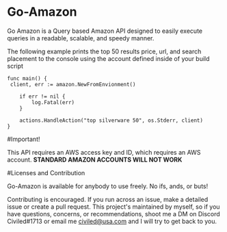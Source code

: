 # Go-Amazon

Go Amazon is a Query based Amazon API designed to easily execute queries in a readable, scalable, and speedy manner.

The following example prints the top 50 results price, url, and search placement to the console using the account defined inside of your build script

```golang
func main() {
 client, err := amazon.NewFromEnvionment()

	if err != nil {
		log.Fatal(err)
	}

	actions.HandleAction("top silverware 50", os.Stderr, client)
}
```

#Important!

This API requires an AWS access key and ID, which requires an AWS account. **STANDARD AMAZON ACCOUNTS WILL NOT WORK**

#Licenses and Contribution

Go-Amazon is available for anybody to use freely. No ifs, ands, or buts!

Contributing is encouraged. If you run across an issue, make a detailed issue or create a pull request. This project's maintained by myself, so if you have questions, concerns, or recommendations, shoot me a DM on Discord Civiled#1713 or email me civiled@usa.com and I will try to get back to you.
